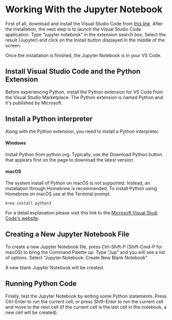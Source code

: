 # Working With the Jupyter Notebook

First of all, download and install the Visual Studio Code from [this link](https://code.visualstudio.com/Download). After the installation, the next step is to launch the Visual Studio Code application. Type “jupyter notebook” in the extension search box. Select the result (Jupyter) and click on the Install button displayed in the middle of the screen.

Once the installation is finished, the Jupyter Notebook is in your VS Code.

## Install Visual Studio Code and the Python Extension

Before experiencing Python, install the Python extension for VS Code from the Visual Studio Marketplace. The Python extension is named Python and it's published by Microsoft. 

## Install a Python interpreter

Along with the Python extension, you need to install a Python interpreter.

#### Windows

Install Python from python.org. Typically, use the Download Python button that appears first on the page to download the latest version.

#### macOS

The system install of Python on macOS is not supported. Instead, an installation through Homebrew is recommended. To install Python using Homebrew on macOS use  at the Terminal prompt.

    brew install python3

For a detail explanation please visit this link to the [Microsoft Visual Studi Code's website](https://code.visualstudio.com/docs/python/python-tutorial).

## Creating a New Jupyter Notebook File

To create a new Jupyter Notebook file, press Ctrl-Shift-P (Shift-Cmd-P for macOS) to bring the Command Palette up. Type “Jup” and you will see a list of options. Select “Jupyter Notebook: Create New Blank Notebook”

A new blank Jupyter Notebook will be created.

## Running Python Code

Finally, test the Jupyter Notebook by writing some Python statements. Press Ctrl-Enter to run the current cell, or press Shift-Enter to run the current cell and move to the next cell (if the current cell is the last cell in the notebook, a new cell will be created).
